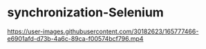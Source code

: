 # synchronization-Selenium

https://user-images.githubusercontent.com/30182623/165777466-e6901afd-d73b-4a6c-89ca-f00574bcf796.mp4

